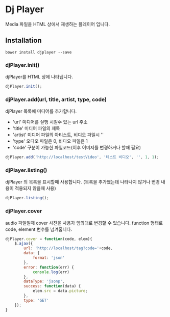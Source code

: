 # Dj Player

Media 파일을 HTML 상에서 재생하는 플레이어 입니다.

## Installation

```
bower install djplayer --save
```

### djPlayer.init()

djPlayer를 HTML 상에 나타냅니다.

```js
djPlayer.init();
```

### djPlayer.add(url, title, artist, type, code)

djPlayer 목록에 미디어를 추가합니다.
* 'url' 미디어를 실행 시킬수 있는 url 주소
* 'title' 미디어 파일의 제목
* 'artist' 미디어 파일의 아티스트, 비디오 파일시 ''
* 'type' 오디오 파일은 0, 비디오 파일은 1
* 'code' 구분이 가능한 파일코드(이후 이미지를 변경하거나 할때 필요)

```js
djPlayer.add('http://localhost/testVideo', '테스트 비디오', '', 1, 1);
```

### djPlayer.listing()

djPlayer 의 목록을 표시할때 사용합니다. (목록을 추가했는데 나타나지 않거나 변경 내용이 적용되지 않을때 사용)

```js
djPlayer.listing();
```

### djPlayer.cover

audio 파일일때 cover 사진을 사용자 임의대로 변경할 수 있습니다. function  형태로 code, element 변수를 넘겨줍니다.

```js
djPlayer.cover = function(code, elem){
    $.ajax({
        url: 'http://localhost/tag?code='+code,
        data: {
            format: 'json'
        },
        error: function(err) {
            console.log(err)
        },
        dataType: 'jsonp',
        success: function(data) {
            elem.src = data.picture;
        },
        type: 'GET'
    });
}
```